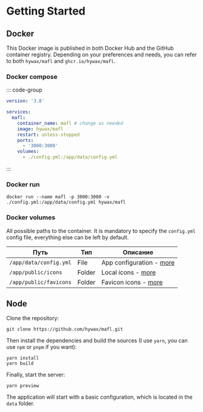 # Getting Started

## Docker

This Docker image is published in both Docker Hub and the GitHub container registry.
Depending on your preferences and needs, you can refer to both `hywax/mafl` and `ghcr.io/hywax/mafl`.

### Docker compose

::: code-group
```yaml [docker-compose.yml]
version: '3.8'

services:
  mafl:
    container_name: mafl # change as needed
    image: hywax/mafl
    restart: unless-stopped
    ports:
      - '3000:3000'
    volumes:
      - ./config.yml:/app/data/config.yml
```
:::

### Docker run
```shell
docker run --name mafl -p 3000:3000 -v ./config.yml:/app/data/config.yml hywax/mafl
```

### Docker volumes

All possible paths to the container. It is mandatory to specify the `config.yml` config file, everything else can be left by default.

| Путь                   | Тип    | Описание                                               |
|------------------------|--------|--------------------------------------------------------|
| `/app/data/config.yml` | File   | App configuration - [more](../reference/configuration) |
| `/app/public/icons`    | Folder | Local icons - [more](../reference/icons)               |
| `/app/public/favicons` | Folder | Favicon icons - [more](../reference/favicons)          |

## Node

Clone the repository:

```shell
git clone https://github.com/hywax/mafl.git
```

Then install the dependencies and build the sources (I use `yarn`, you can use `npm` or `pnpm` if you want):

```shell
yarn install
yarn build
```

Finally, start the server:

```shell
yarn preview
```

The application will start with a basic configuration, which is located in the `data` folder.
